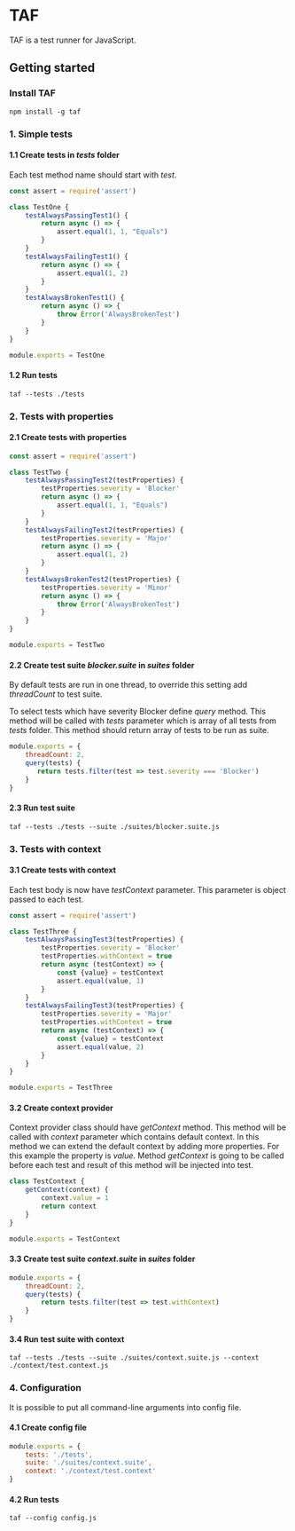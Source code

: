 # TAF
TAF is a test runner for JavaScript.
## Getting started
### Install TAF
`npm install -g taf`
### 1. Simple tests 
#### 1.1 Create tests in *tests* folder
Each test method name should start with *test*.
```js
const assert = require('assert')

class TestOne {
    testAlwaysPassingTest1() {
        return async () => {
            assert.equal(1, 1, "Equals")
        }
    }
    testAlwaysFailingTest1() {
    	return async () => {
    	    assert.equal(1, 2)
    	}
    }
    testAlwaysBrokenTest1() {
        return async () => {
            throw Error('AlwaysBrokenTest')
        }
    }
}

module.exports = TestOne
```
#### 1.2 Run tests
`taf --tests ./tests`
### 2. Tests with properties 
#### 2.1 Create tests with properties
```js
const assert = require('assert')

class TestTwo {
    testAlwaysPassingTest2(testProperties) {
        testProperties.severity = 'Blocker'
        return async () => {
            assert.equal(1, 1, "Equals")
        }
    }
    testAlwaysFailingTest2(testProperties) {
        testProperties.severity = 'Major'
        return async () => {
            assert.equal(1, 2)
        }
    }
    testAlwaysBrokenTest2(testProperties) {
        testProperties.severity = 'Minor'
        return async () => {
            throw Error('AlwaysBrokenTest')
        }
    }
}

module.exports = TestTwo
```
#### 2.2 Create test suite *blocker.suite* in *suites* folder
By default tests are run in one thread, to override this setting add *threadCount* to test suite.

To select tests which have severity Blocker define *query* method. This method will be called with 
*tests* parameter which is array of all tests from *tests* folder. This method should return array 
of tests to be run as suite.
```js
module.exports = {
    threadCount: 2,
    query(tests) {
       return tests.filter(test => test.severity === 'Blocker')
    }
}
```
#### 2.3 Run test suite
`taf --tests ./tests --suite ./suites/blocker.suite.js`
### 3. Tests with context
#### 3.1 Create tests with context
Each test body is now have *testContext* parameter. This parameter is object passed to each test.
```js
const assert = require('assert')

class TestThree {
    testAlwaysPassingTest3(testProperties) {
        testProperties.severity = 'Blocker'
        testProperties.withContext = true
        return async (testContext) => {
            const {value} = testContext
            assert.equal(value, 1)
        }
    }
    testAlwaysFailingTest3(testProperties) {
        testProperties.severity = 'Major'
        testProperties.withContext = true
        return async (testContext) => {
            const {value} = testContext
            assert.equal(value, 2)
        }
    }
}

module.exports = TestThree
```
#### 3.2 Create context provider
Context provider class should have *getContext* method. This method will be called with *context* parameter 
which contains default context. In this method we can extend the default context by adding more properties. 
For this example the property is *value*. Method *getContext* is going to be called before each test and result of 
this method will be injected into test.

```js
class TestContext {
    getContext(context) {
        context.value = 1
        return context
    }
}

module.exports = TestContext
```
#### 3.3 Create test suite *context.suite* in *suites* folder
```js
module.exports = {
    threadCount: 2,
    query(tests) {
        return tests.filter(test => test.withContext)
    }
}
```
#### 3.4 Run test suite with context
`taf --tests ./tests --suite ./suites/context.suite.js --context ./context/test.context.js`
### 4. Configuration
It is possible to put all command-line arguments into config file.
#### 4.1 Create config file
```js
module.exports = {
    tests: './tests',
    suite: './suites/context.suite',
    context: './context/test.context'
}
```
#### 4.2 Run tests
`taf --config config.js`
